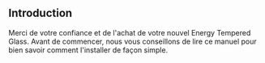 ## Introduction

Merci de votre confiance et de l'achat de votre nouvel Energy Tempered Glass. Avant de commencer, nous vous conseillons de lire ce manuel pour bien savoir comment l'installer de façon simple.
